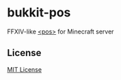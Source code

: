# bukkit-pos
FFXIV-like [&lt;pos&gt;](https://finalfantasyxiv.com) for Minecraft server

## License
[MIT License](LICENSE)